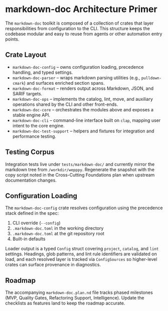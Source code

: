 # markdown-doc Architecture Primer

The `markdown-doc` toolkit is composed of a collection of crates that layer responsibilities from configuration to the CLI. This structure keeps the codebase modular and easy to reuse from agents or other automation entry points.

## Crate Layout

- `markdown-doc-config` – owns configuration loading, precedence handling, and typed settings.
- `markdown-doc-parser` – wraps markdown parsing utilities (e.g., `pulldown-cmark`) and surfaces enriched section spans.
- `markdown-doc-format` – renders output across Markdown, JSON, and SARIF targets.
- `markdown-doc-ops` – implements the catalog, lint, move, and auxiliary operations shared by the CLI and other front-ends.
- `markdown-doc-core` – orchestrates the modules above and exposes a stable engine API.
- `markdown-doc-cli` – command-line interface built on `clap`, mapping user intent to the core engine.
- `markdown-doc-test-support` – helpers and fixtures for integration and performance testing.

## Testing Corpus

Integration tests live under `tests/markdown-doc/` and currently mirror the markdown tree from `/workdir/wepppy`. Regenerate the snapshot with the copy script noted in the Cross-Cutting Foundations plan when upstream documentation changes.

## Configuration Loading

The `markdown-doc-config` crate resolves configuration using the precedence stack defined in the spec:

1. CLI override (`--config`)
2. `.markdown-doc.toml` in the working directory
3. `.markdown-doc.toml` at the git repository root
4. Built-in defaults

Loader output is a typed `Config` struct covering `project`, `catalog`, and `lint` settings. Headings, glob patterns, and lint rule identifiers are validated on load, and each resolved layer is tracked via `ConfigSources` so higher-level crates can surface provenance in diagnostics.

## Roadmap

The accompanying `markdown-doc.plan.nd` file tracks phased milestones (MVP, Quality Gates, Refactoring Support, Intelligence). Update the checklists as features land to keep the roadmap accurate.
